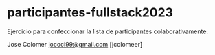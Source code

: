 # participantes-fullstack2023
Ejercicio para confeccionar la lista de participantes colaborativamente.

Jose Colomer <jococi99@gmail.com> [jcolomeer]